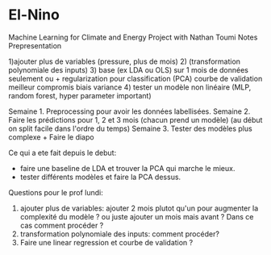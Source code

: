 # El-Nino
Machine Learning for Climate and Energy Project with Nathan Toumi
Notes Prepresentation

1)ajouter plus de variables (pressure, plus de mois)
2) (transformation polynomiale des inputs)
3) base (ex LDA ou OLS) sur 1 mois de données seulement ou  + regularization pour classification (PCA) courbe de validation meilleur compromis biais variance 
4) tester un modèle non linéaire (MLP, random forest, hyper parameter important)

Semaine 1. Preprocessing pour avoir les données labellisées.
Semaine 2. Faire les prédictions pour 1, 2 et 3 mois (chacun prend un modèle) (au début on split facile dans l'ordre du temps)
Semaine 3. Tester des modèles plus complexe + Faire le diapo

Ce qui a ete fait depuis le debut: 
- faire une baseline de LDA et trouver la PCA qui marche le mieux.
- tester différents modèles et faire la PCA dessus.

Questions pour le prof lundi: 
1) ajouter plus de variables: ajouter 2 mois plutot qu'un pour augmenter la complexité du modèle ? ou juste ajouter un mois mais avant ? Dans ce cas comment procéder ? 
2) transformation polynomiale des inputs: comment procéder?
3) Faire une linear regression et courbe de validation ?
